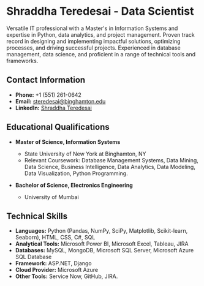 # Shraddha Teredesai - Data Scientist

Versatile IT professional with a Master's in Information Systems and expertise in Python, data analytics, and project management. Proven track record in designing and implementing impactful solutions, optimizing processes, and driving successful projects. Experienced in database management, data science, and proficient in a range of technical tools and frameworks.

## Contact Information
- **Phone:** +1 (551) 261-0642
- **Email:** steredesai@binghamton.edu
- **LinkedIn:** [Shraddha Teredesai](www.linkedin.com/in/shraddha-teredesai)

## Educational Qualifications
- **Master of Science, Information Systems**
  - State University of New York at Binghamton, NY
  - Relevant Coursework: Database Management Systems, Data Mining, Data Science, Business Intelligence, Data Analytics, Data Modeling, Data Visualization, Python Programming.

- **Bachelor of Science, Electronics Engineering**
  - University of Mumbai

## Technical Skills
- **Languages:** Python (Pandas, NumPy, SciPy, Matplotlib, Scikit-learn, Seaborn), HTML, CSS, C#, SQL
- **Analytical Tools:** Microsoft Power BI, Microsoft Excel, Tableau, JIRA
- **Databases:** MySQL, MongoDB, Microsoft SQL Server, Microsoft Azure SQL Database
- **Framework:** ASP.NET, Django
- **Cloud Provider:** Microsoft Azure
- **Other Tools:** Service Now, GitHub, JIRA.
